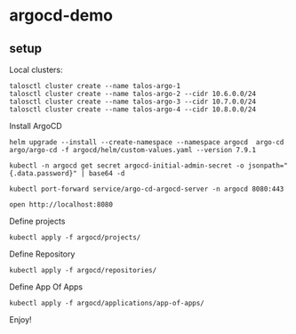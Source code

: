 # argocd-demo

## setup

Local clusters:

```
talosctl cluster create --name talos-argo-1
talosctl cluster create --name talos-argo-2 --cidr 10.6.0.0/24
talosctl cluster create --name talos-argo-3 --cidr 10.7.0.0/24
talosctl cluster create --name talos-argo-4 --cidr 10.8.0.0/24
```

Install ArgoCD

```
helm upgrade --install --create-namespace --namespace argocd  argo-cd argo/argo-cd -f argocd/helm/custom-values.yaml --version 7.9.1

kubectl -n argocd get secret argocd-initial-admin-secret -o jsonpath="{.data.password}" | base64 -d

kubectl port-forward service/argo-cd-argocd-server -n argocd 8080:443

open http://localhost:8080
```

Define projects

```
kubectl apply -f argocd/projects/
```

Define Repository

```
kubectl apply -f argocd/repositories/
```

Define App Of Apps

```
kubectl apply -f argocd/applications/app-of-apps/
```

Enjoy!
